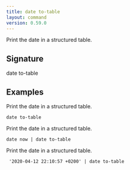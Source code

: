 ```yaml
---
title: date to-table
layout: command
version: 0.59.0
---
```


Print the date in a structured table.

## Signature

date to-table 

## Examples

Print the date in a structured table.
```shell
date to-table
```

Print the date in a structured table.
```shell
date now | date to-table
```

Print the date in a structured table.
```shell
 '2020-04-12 22:10:57 +0200' | date to-table
```

